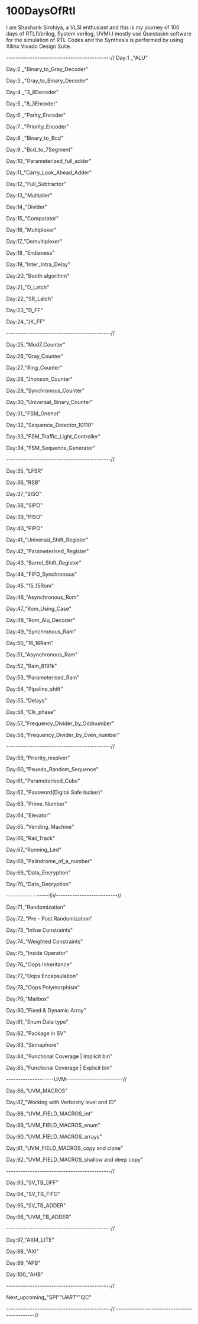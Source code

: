 # 100DaysOfRtl
I am Shashank Sirohiya, a VLSI enthusiast and this is my journey of 100 days of RTL(Verilog, System verilog, UVM).I mostly use Questasim software for the simulation of RTL Codes and the Synthesis is performed by using Xilinx Vivado Design Suite.

--------------------------------------------//
Day:1 _"ALU"

Day:2 _"Binary_to_Gray_Decoder"

Day:3 _"Gray_to_Binary_Decoder"

Day:4 _"3_8Decoder"

Day:5 _"8_3Encoder"

Day:6 _"Parity_Encoder"

Day:7 _"Priority_Encoder"

Day:8 _"Binary_to_Bcd"

Day:9 _"Bcd_to_7Segment"

Day:10_"Parameterized_full_adder"

Day:11_"Carry_Look_Ahead_Adder"

Day:12_"Full_Subtractor"

Day:13_"Multiplier"

Day:14_"Divider"

Day:15_"Comparator"

Day:16_"Multiplexer"

Day:17_"Demultiplexer"

Day:18_"Endianess"

Day:19_"Inter_Intra_Delay"

Day:20_"Booth algorithm"

Day:21_"D_Latch"

Day:22_"SR_Latch"

Day:23_"D_FF"

Day:24_"JK_FF"

--------------------------------------------//

Day:25_"Mod7_Counter"

Day:26_"Gray_Counter"

Day:27_"Ring_Counter"

Day:28_"Jhonson_Counter"

Day:29_"Synchronous_Counter"

Day:30_"Universal_Binary_Counter"

Day:31_"FSM_Onehot"

Day:32_"Sequence_Detector_10110"

Day:33_"FSM_Traffic_Light_Controller"

Day:34_"FSM_Sequence_Generator"

--------------------------------------------//

Day:35_"LFSR"

Day:36_"RSB"

Day:37_"SISO"

Day:38_"SIPO"

Day:39_"PISO"

Day:40_"PIPO"

Day:41_"Universal_Shift_Register"

Day:42_"Parameterised_Register"

Day:43_"Barrel_Shift_Registor"

Day:44_"FIFO_Synchronous"

Day:45_"15_15Rom"

Day:46_"Asynchronous_Rom"

Day:47_"Rom_Using_Case"

Day:48_"Rom_Alu_Decoder"

Day:49_"Synchronous_Ram" 

Day:50_"16_16Ram" 

Day:51_"Asynchronous_Ram"

Day:52_"Ram_8191k"

Day:53_"Parameterised_Ram"

Day:54_"Pipeline_shift"

Day:55_"Delays"

Day:56_"Clk_phase"

Day:57_"Frequency_Divider_by_Oddnumber"

Day:58_"Frequency_Divider_by_Even_number"

--------------------------------------------//

Day:59_"Priority_resolver"

Day:60_"Psuedo_Random_Sequence"

Day:61_"Parameterised_Cube"

Day:62_"Password(Digital Safe locker)"

Day:63_"Prime_Number"

Day:64_"Elevator"

Day:65_"Vending_Machine"

Day:66_"Rail_Track"

Day:67_"Running_Led" 

Day:68_"Palindrome_of_a_number"

Day:69_"Data_Encryption"

Day:70_"Data_Decryption"

------------------SV--------------------------//

Day:71_"Randomization"

Day:72_"Pre - Post Randomization"

Day:73_"Inline Constraints"

Day:74_"Weighted Constraints"

Day:75_"Inside Operator"

Day:76_"Oops Inheritance"

Day:77_"Oops Encapsulation"

Day:78_"Oops Polymorphism"

Day:79_"Mailbox"

Day:80_"Fixed & Dynamic Array"

Day:81_"Enum Data type"    

Day:82_"Package in SV" 

Day:83_"Semaphore" 

Day:84_"Functional Coverage | Implicit bin"   

Day:85_"Functional Coverage | Explicit bin" 

--------------------UVM------------------------//

Day:86_"UVM_MACROS"   

Day:87_"Working with Verbosity level and ID" 

Day:88_"UVM_FIELD_MACROS_int" 

Day:89_"UVM_FIELD_MACROS_enum" 

Day:90_"UVM_FIELD_MACROS_arrays" 

Day:91_"UVM_FIELD_MACROS_copy and clone" 

Day:92_"UVM_FIELD_MACROS_shallow and deep copy"

--------------------------------------------//

Day:93_"SV_TB_DFF"

Day:94_"SV_TB_FIFO"

Day:95_"SV_TB_ADDER"

Day:96_"UVM_TB_ADDER"

--------------------------------------------//

Day:97_"AXI4_LITE"

Day:98_"AXI"

Day:99_"APB"

Day:100_"AHB"

--------------------------------------------//

Next_upcoming_"SPI"_"UART"_"I2C"

--------------------------------------------//
--------------------------------------------//

